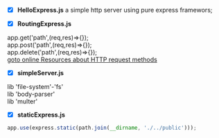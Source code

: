 
- [x] <strong>HelloExpress.js</strong>
a simple http server using pure express framewors;

- [x] <strong>RoutingExpress.js</strong>

app.get('path',(req,res)=>{});</br>
app.post('path',(req,res)=>{});</br>
app.delete('path',(req,res)=>{});</br>
<a href="https://developer.mozilla.org/en-US/docs/Web/HTTP/Methods">goto online Resources about HTTP request methods </a>

- [x] <strong>simpleServer.js</strong>

lib 'file-system'-'fs'</br>
lib 'body-parser'</br>
lib 'multer'</br>

- [x] <strong>staticExpress.js</strong>

```javascript
app.use(express.static(path.join(__dirname, './../public')));
```

